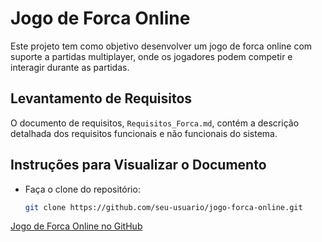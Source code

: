# Jogo de Forca Online

Este projeto tem como objetivo desenvolver um jogo de forca online com suporte a partidas multiplayer, onde os jogadores podem competir e interagir durante as partidas.

## Levantamento de Requisitos

O documento de requisitos, `Requisitos_Forca.md`, contém a descrição detalhada dos requisitos funcionais e não funcionais do sistema.

## Instruções para Visualizar o Documento

- Faça o clone do repositório:
  ```bash
  git clone https://github.com/seu-usuario/jogo-forca-online.git

[Jogo de Forca Online no GitHub](https://github.com/lucasbrasil9/Ponderada_Forca)
